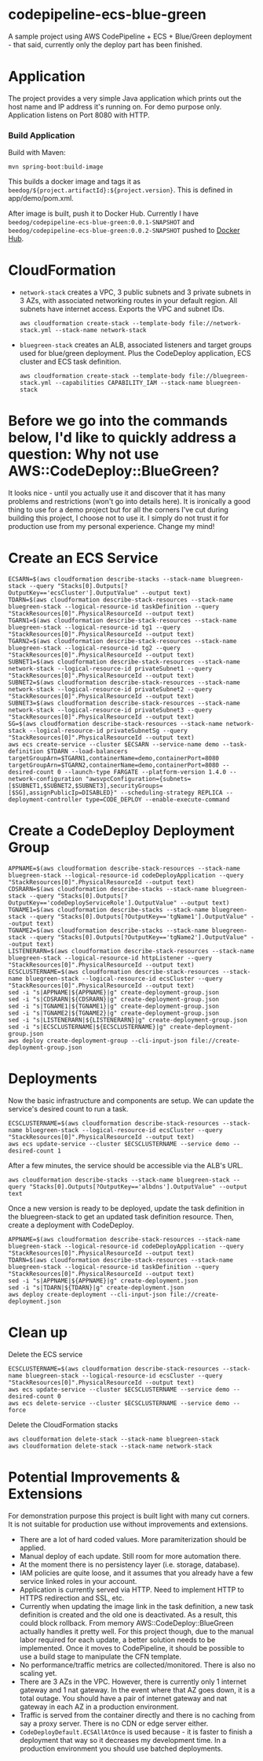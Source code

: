# codepipeline-ecs-blue-green
A sample project using AWS CodePipeline + ECS + Blue/Green deployment - that said, currently only the deploy part has been finished.

# Application
The project provides a very simple Java application which prints out the host name and IP address it's running on. For demo purpose only. Application listens on Port 8080 with HTTP.

### Build Application
Build with Maven:
```
mvn spring-boot:build-image
```

This builds a docker image and tags it as `beedog/${project.artifactId}:${project.version}`. This is defined in app/demo/pom.xml.

After image is built, push it to Docker Hub. Currently I have `beedog/codepipeline-ecs-blue-green:0.0.1-SNAPSHOT` and `beedog/codepipeline-ecs-blue-green:0.0.2-SNAPSHOT` pushed to [Docker Hub](https://hub.docker.com/r/beedog/codepipeline-ecs-blue-green).

# CloudFormation
- `network-stack` creates a VPC, 3 public subnets and 3 private subnets in 3 AZs, with associated networking routes in your default region. All subnets have internet access.
  Exports the VPC and subnet IDs.
  ```
  aws cloudformation create-stack --template-body file://network-stack.yml --stack-name network-stack
  ```
- `bluegreen-stack` creates an ALB, associated listeners and target groups used for blue/green deployment. Plus the CodeDeploy application, ECS cluster and ECS task definition.
  ```
  aws cloudformation create-stack --template-body file://bluegreen-stack.yml --capabilities CAPABILITY_IAM --stack-name bluegreen-stack
  ```

# Before we go into the commands below, I'd like to quickly address a question: Why not use AWS::CodeDeploy::BlueGreen?
It looks nice - until you actually use it and discover that it has many problems and restrictions (won't go into details here). It is ironically a good thing to use for a demo project but for all the corners I've cut during building this project, I choose not to use it. I simply do not trust it for production use from my personal experience. Change my mind!

# Create an ECS Service
```
ECSARN=$(aws cloudformation describe-stacks --stack-name bluegreen-stack --query "Stacks[0].Outputs[?OutputKey=='ecsCluster'].OutputValue" --output text)
TDARN=$(aws cloudformation describe-stack-resources --stack-name bluegreen-stack --logical-resource-id taskDefinition --query "StackResources[0]".PhysicalResourceId --output text)
TGARN1=$(aws cloudformation describe-stack-resources --stack-name bluegreen-stack --logical-resource-id tg1 --query "StackResources[0]".PhysicalResourceId --output text)
TGARN2=$(aws cloudformation describe-stack-resources --stack-name bluegreen-stack --logical-resource-id tg2 --query "StackResources[0]".PhysicalResourceId --output text)
SUBNET1=$(aws cloudformation describe-stack-resources --stack-name network-stack --logical-resource-id privateSubnet1 --query "StackResources[0]".PhysicalResourceId --output text)
SUBNET2=$(aws cloudformation describe-stack-resources --stack-name network-stack --logical-resource-id privateSubnet2 --query "StackResources[0]".PhysicalResourceId --output text)
SUBNET3=$(aws cloudformation describe-stack-resources --stack-name network-stack --logical-resource-id privateSubnet3 --query "StackResources[0]".PhysicalResourceId --output text)
SG=$(aws cloudformation describe-stack-resources --stack-name network-stack --logical-resource-id privateSubnetSg --query "StackResources[0]".PhysicalResourceId --output text)
aws ecs create-service --cluster $ECSARN --service-name demo --task-definition $TDARN --load-balancers targetGroupArn=$TGARN1,containerName=demo,containerPort=8080 targetGroupArn=$TGARN2,containerName=demo,containerPort=8080 --desired-count 0 --launch-type FARGATE --platform-version 1.4.0 --network-configuration "awsvpcConfiguration={subnets=[$SUBNET1,$SUBNET2,$SUBNET3],securityGroups=[$SG],assignPublicIp=DISABLED}" --scheduling-strategy REPLICA --deployment-controller type=CODE_DEPLOY --enable-execute-command
```

# Create a CodeDeploy Deployment Group
```
APPNAME=$(aws cloudformation describe-stack-resources --stack-name bluegreen-stack --logical-resource-id codeDeployApplication --query "StackResources[0]".PhysicalResourceId --output text)
CDSRARN=$(aws cloudformation describe-stacks --stack-name bluegreen-stack --query "Stacks[0].Outputs[?OutputKey=='codeDeployServiceRole'].OutputValue" --output text)
TGNAME1=$(aws cloudformation describe-stacks --stack-name bluegreen-stack --query "Stacks[0].Outputs[?OutputKey=='tgName1'].OutputValue" --output text)
TGNAME2=$(aws cloudformation describe-stacks --stack-name bluegreen-stack --query "Stacks[0].Outputs[?OutputKey=='tgName2'].OutputValue" --output text)
LISTENERARN=$(aws cloudformation describe-stack-resources --stack-name bluegreen-stack --logical-resource-id httpListener --query "StackResources[0]".PhysicalResourceId --output text)
ECSCLUSTERNAME=$(aws cloudformation describe-stack-resources --stack-name bluegreen-stack --logical-resource-id ecsCluster --query "StackResources[0]".PhysicalResourceId --output text)
sed -i "s|APPNAME|${APPNAME}|g" create-deployment-group.json
sed -i "s|CDSRARN|${CDSRARN}|g" create-deployment-group.json
sed -i "s|TGNAME1|${TGNAME1}|g" create-deployment-group.json
sed -i "s|TGNAME2|${TGNAME2}|g" create-deployment-group.json
sed -i "s|LISTENERARN|${LISTENERARN}|g" create-deployment-group.json
sed -i "s|ECSCLUSTERNAME|${ECSCLUSTERNAME}|g" create-deployment-group.json
aws deploy create-deployment-group --cli-input-json file://create-deployment-group.json
```

# Deployments
Now the basic infrastructure and components are setup. We can update the service's desired count to run a task.
```
ECSCLUSTERNAME=$(aws cloudformation describe-stack-resources --stack-name bluegreen-stack --logical-resource-id ecsCluster --query "StackResources[0]".PhysicalResourceId --output text)
aws ecs update-service --cluster $ECSCLUSTERNAME --service demo --desired-count 1
```

After a few minutes, the service should be accessible via the ALB's URL.
```
aws cloudformation describe-stacks --stack-name bluegreen-stack --query "Stacks[0].Outputs[?OutputKey=='albdns'].OutputValue" --output text
```

Once a new version is ready to be deployed, update the task definition in the bluegreen-stack to get an updated task definition resource. Then, create a deployment with CodeDeploy.
```
APPNAME=$(aws cloudformation describe-stack-resources --stack-name bluegreen-stack --logical-resource-id codeDeployApplication --query "StackResources[0]".PhysicalResourceId --output text)
TDARN=$(aws cloudformation describe-stack-resources --stack-name bluegreen-stack --logical-resource-id taskDefinition --query "StackResources[0]".PhysicalResourceId --output text)
sed -i "s|APPNAME|${APPNAME}|g" create-deployment.json
sed -i "s|TDARN|${TDARN}|g" create-deployment.json
aws deploy create-deployment --cli-input-json file://create-deployment.json
```

# Clean up
Delete the ECS service
```
ECSCLUSTERNAME=$(aws cloudformation describe-stack-resources --stack-name bluegreen-stack --logical-resource-id ecsCluster --query "StackResources[0]".PhysicalResourceId --output text)
aws ecs update-service --cluster $ECSCLUSTERNAME --service demo --desired-count 0
aws ecs delete-service --cluster $ECSCLUSTERNAME --service demo --force
```

Delete the CloudFormation stacks
```
aws cloudformation delete-stack --stack-name bluegreen-stack
aws cloudformation delete-stack --stack-name network-stack
```

# Potential Improvements & Extensions
For demonstration purpose this project is built light with many cut corners. It is not suitable for production use without improvements and extensions.
- There are a lot of hard coded values. More paramiterization should be applied.
- Manual deploy of each update. Still room for more automation there.
- At the moment there is no persistency layer (i.e. storage, database).
- IAM policies are quite loose, and it assumes that you already have a few service linked roles in your account.
- Application is currently served via HTTP. Need to implement HTTP to HTTPS redirection and SSL, etc.
- Currently when updating the image link in the task definition, a new task definition is created and the old one is deactivated. As a result, this could block rollback. From memory AWS::CodeDeploy::BlueGreen actually handles it pretty well. For this project though, due to the manual labor required for each update, a better solution needs to be implemented. Once it moves to CodePipeline, it should be possible to use a build stage to manipulate the CFN template.
- No performance/traffic metrics are collected/monitored. There is also no scaling yet.
- There are 3 AZs in the VPC. However, there is currently only 1 internet gateway and 1 nat gateway. In the event where that AZ goes down, it is a total outage. You should have a pair of internet gateway and nat gateway in each AZ in a production environment.
- Traffic is served from the container directly and there is no caching from say a proxy server. There is no CDN or edge server either.
- `CodeDeployDefault.ECSAllAtOnce` is used because - it is faster to finish a deployment that way so it decreases my development time. In a production environment you should use batched deployments.